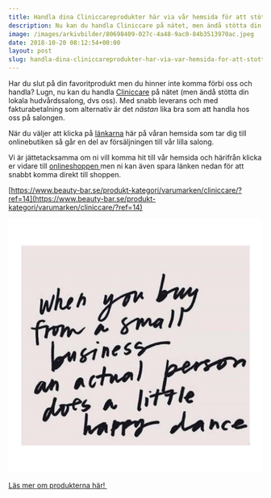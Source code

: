 ```yaml
---
title: Handla dina Cliniccareprodukter här via vår hemsida för att stötta oss <3
description: Nu kan du handla Cliniccare på nätet, men ändå stötta din lokala hudvårdssalong!
image: /images/arkivbilder/80698409-027c-4a48-9ac0-84b3513970ac.jpeg
date: 2018-10-20 08:12:54+00:00
layout: post
slug: handla-dina-cliniccareprodukter-har-via-var-hemsida-for-att-stotta-oss-3
---
```


Har du slut på din favoritprodukt men du hinner inte komma förbi oss och handla? Lugn, nu kan du handla [Cliniccare](http://pipershudvard.com/produkter/) på nätet (men ändå stötta din lokala hudvårdssalong, dvs oss). Med snabb leverans och med fakturabetalning som alternativ är det _nästan_ lika bra som att handla hos oss på salongen.

När du väljer att klicka på [länkarna](https://www.beauty-bar.se/produkt-kategori/varumarken/cliniccare/?ref=14) här på våran hemsida som tar dig till onlinebutiken så går en del av försäljningen till vår lilla salong.

Vi är jättetacksamma om ni vill komma hit till vår hemsida och härifrån klicka er vidare till [onlineshoppen ](https://www.beauty-bar.se/?ref=14)men ni kan även spara länken nedan för att snabbt komma direkt till shoppen.

[https://www.beauty-bar.se/produkt-kategori/varumarken/cliniccare/?ref=14](https://www.beauty-bar.se/produkt-kategori/varumarken/cliniccare/?ref=14)

![small business happy dance](/images/arkivbilder/80698409-027c-4a48-9ac0-84b3513970ac.jpeg)


[Läs mer om produkterna här! ](http://pipershudvard.com/produkter/)
